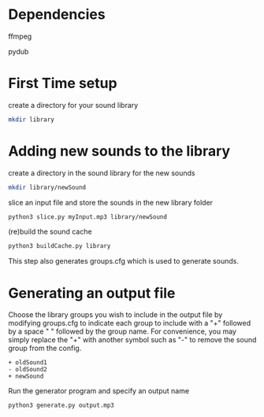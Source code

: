# Dependencies
ffmpeg

pydub

#  First Time setup
create a directory for your sound library

```bash
mkdir library
```

# Adding new sounds to the library
create a directory in the sound library for the new sounds

```bash
mkdir library/newSound
```

slice an input file and store the sounds in the new library folder

```bash
python3 slice.py myInput.mp3 library/newSound
```

(re)build the sound cache

```bash
python3 buildCache.py library
```

This step also generates groups.cfg which is used to generate sounds.

# Generating an output file

Choose the library groups you wish to include in the output file by modifying groups.cfg to indicate each group to include with a "+" followed by a space " " followed by the group name. For convenience, you may simply replace the "+" with another symbol such as "-" to remove the sound group from the config.

```plaintext
+ oldSound1
- oldSound2
+ newSound
```

Run the generator program and specify an output name

```bash
python3 generate.py output.mp3
```
